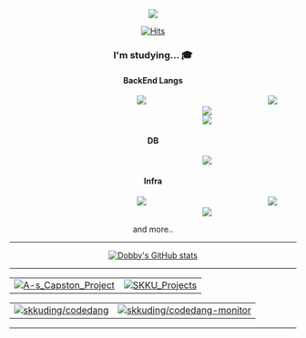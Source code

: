 
<p align='center'>
    <img src="https://capsule-render.vercel.app/api?type=waving&color=auto&height=300&section=header&text=Dobby%Kim&fontSize=90&animation=fadeIn&fontAlignY=38&desc=github &descAlignY=51&descAlign=62"/>
</p>
 
<div align="center">
 
 [![Hits](https://hits.seeyoufarm.com/api/count/incr/badge.svg?url=https%3A%2F%2Fgithub.com%2Fdobby-kim&count_bg=%238100B6&title_bg=%23828282&icon=&icon_color=%23FFFFFF&title=hits&edge_flat=false)](https://hits.seeyoufarm.com)
  
  ### I'm studying... 🎓
  
  #### BackEnd Langs
  
  <img src="https://img.shields.io/badge/JAVA-800000?style=flat-square&logo=JAVA&logoColor=white" style="height : auto; margin-left : 200px; margin-right : 10px;"/>
  <img src="https://img.shields.io/badge/SPRING-FFA07A?style=flat-square&logo=SPRING&logoColor=white" style="height : auto; margin-left : 200px; margin-right : 10px;"/>
  <img src="https://img.shields.io/badge/JAVASCRIPT-CAC532?style=flat-square&logo=JAVASCRIPT&logoColor=white" style="height : auto; margin-left : 200px; margin-right : 10px;"/>
  <br>
  <img src="https://img.shields.io/badge/PYTHON-98FB98?style=flat-square&logo=PYTHON&logoColor=white" style="height : auto; margin-left : 200px; margin-right : 10px;"/>
  <br>
  
  #### DB
 
  <img src="https://img.shields.io/badge/MYSQL-66CDAA?style=flat-square&logo=MYSQL&logoColor=white" style="height : auto; margin-left : 200px; margin-right : 10px;"/>
  <br>
 
  #### Infra
  
  <img src="https://img.shields.io/badge/AWS-E34F26?style=flat-square&logo=Amazon AWS&logoColor=white" style="height : auto; margin-left : 200px; margin-right : 10px;"/>
  <img src="https://img.shields.io/badge/DOCKER-9370DB?style=flat-square&logo=DOCKER&logoColor=white" style="height : auto; margin-left : 200px; margin-right : 10px;"/>
  <img src="https://img.shields.io/badge/GITHUB-66CDAA?style=flat-square&logo=GITHUB&logoColor=white" style="height : auto; margin-left : 200px; margin-right : 10px;"/>
  
  
  and more..
  
  ---
  
  [![Dobby's GitHub stats](https://github-readme-stats.vercel.app/api?username=dobby-kim&theme=ambient_gradient&show_icon=true&hide=stars,issues)](https://github.com/dobby-kim)
  
  ---
  
  | | |
  | :--: | :--: |
  | [![A-s_Capston_Project][A-s_Capston_Project]](https://github.com/dobby-kim/A-s_Capston_Project) | [![SKKU_Projects][SKKU_Projects]](https://github.com/dobby-kim/SKKU_Projects) |
  
  | | |
  | :--: | :--: |
  | [![skkuding/codedang][skkuding/codedang]](https://github.com/skkuding/codedang) | [![skkuding/codedang-monitor][skkuding/codedang-monitor]](https://github.com/skkuding/codedang-monitor) |
  
  
  [A-s_Capston_Project]: https://github-readme-stats.vercel.app/api/pin/?username=dobby-kim&repo=A-s_Capston_Project&theme=ambient_gradient
  [SKKU_Projects]: https://github-readme-stats.vercel.app/api/pin/?username=dobby-kim&repo=SKKU_Projects&theme=ambient_gradient
  [skkuding/codedang]: https://github-readme-stats.vercel.app/api/pin/?username=skkuding&repo=codedang&theme=ambient_gradient
  [skkuding/codedang-monitor]: https://github-readme-stats.vercel.app/api/pin/?username=skkuding&repo=codedang-monitor&theme=ambient_gradient
  ---
  

</div>
